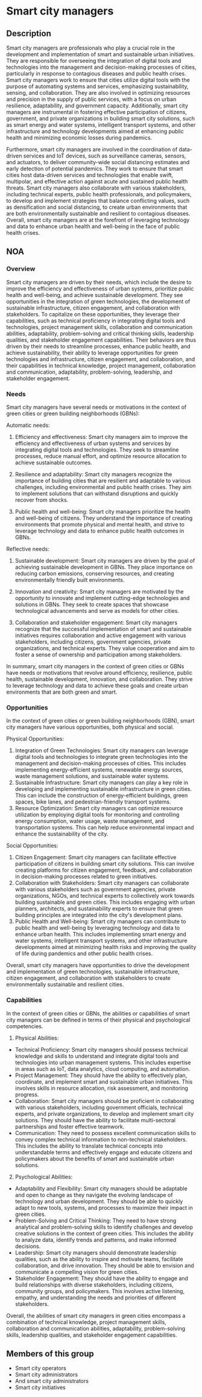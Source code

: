 # Smart city managers

## Description

Smart city managers are professionals who play a crucial role in the development and implementation of smart and sustainable urban initiatives. They are responsible for overseeing the integration of digital tools and technologies into the management and decision-making processes of cities, particularly in response to contagious diseases and public health crises. Smart city managers work to ensure that cities utilize digital tools with the purpose of automating systems and services, emphasizing sustainability, sensing, and collaboration. They are also involved in optimizing resources and precision in the supply of public services, with a focus on urban resilience, adaptability, and government capacity. Additionally, smart city managers are instrumental in fostering effective participation of citizens, government, and private organizations in building smart city solutions, such as smart energy and water systems, intelligent transport systems, and other infrastructure and technology developments aimed at enhancing public health and minimizing economic losses during pandemics.

Furthermore, smart city managers are involved in the coordination of data-driven services and IoT devices, such as surveillance cameras, sensors, and actuators, to deliver community-wide social distancing estimates and early detection of potential pandemics. They work to ensure that smart cities host data-driven services and technologies that enable swift, multipolar, and effective action against acute and sustained public health threats. Smart city managers also collaborate with various stakeholders, including technical experts, public health professionals, and policymakers, to develop and implement strategies that balance conflicting values, such as densification and social distancing, to create urban environments that are both environmentally sustainable and resilient to contagious diseases. Overall, smart city managers are at the forefront of leveraging technology and data to enhance urban health and well-being in the face of public health crises.

## NOA

### Overview

Smart city managers are driven by their needs, which include the desire to improve the efficiency and effectiveness of urban systems, prioritize public health and well-being, and achieve sustainable development. They see opportunities in the integration of green technologies, the development of sustainable infrastructure, citizen engagement, and collaboration with stakeholders. To capitalize on these opportunities, they leverage their capabilities, such as technical proficiency in integrating digital tools and technologies, project management skills, collaboration and communication abilities, adaptability, problem-solving and critical thinking skills, leadership qualities, and stakeholder engagement capabilities. Their behaviors are thus driven by their needs to streamline processes, enhance public health, and achieve sustainability, their ability to leverage opportunities for green technologies and infrastructure, citizen engagement, and collaboration, and their capabilities in technical knowledge, project management, collaboration and communication, adaptability, problem-solving, leadership, and stakeholder engagement.

### Needs

Smart city managers have several needs or motivations in the context of green cities or green building neighborhoods (GBNs):

Automatic needs:
1. Efficiency and effectiveness: Smart city managers aim to improve the efficiency and effectiveness of urban systems and services by integrating digital tools and technologies. They seek to streamline processes, reduce manual effort, and optimize resource allocation to achieve sustainable outcomes.

2. Resilience and adaptability: Smart city managers recognize the importance of building cities that are resilient and adaptable to various challenges, including environmental and public health crises. They aim to implement solutions that can withstand disruptions and quickly recover from shocks.

3. Public health and well-being: Smart city managers prioritize the health and well-being of citizens. They understand the importance of creating environments that promote physical and mental health, and strive to leverage technology and data to enhance public health outcomes in GBNs.

Reflective needs:
1. Sustainable development: Smart city managers are driven by the goal of achieving sustainable development in GBNs. They place importance on reducing carbon emissions, conserving resources, and creating environmentally friendly built environments.

2. Innovation and creativity: Smart city managers are motivated by the opportunity to innovate and implement cutting-edge technologies and solutions in GBNs. They seek to create spaces that showcase technological advancements and serve as models for other cities.

3. Collaboration and stakeholder engagement: Smart city managers recognize that the successful implementation of smart and sustainable initiatives requires collaboration and active engagement with various stakeholders, including citizens, government agencies, private organizations, and technical experts. They value cooperation and aim to foster a sense of ownership and participation among stakeholders.

In summary, smart city managers in the context of green cities or GBNs have needs or motivations that revolve around efficiency, resilience, public health, sustainable development, innovation, and collaboration. They strive to leverage technology and data to achieve these goals and create urban environments that are both green and smart.

### Opportunities

In the context of green cities or green building neighborhoods (GBN), smart city managers have various opportunities, both physical and social. 

Physical Opportunities:
1. Integration of Green Technologies: Smart city managers can leverage digital tools and technologies to integrate green technologies into the management and decision-making processes of cities. This includes implementing energy-efficient systems, renewable energy sources, waste management solutions, and sustainable water systems.
2. Sustainable Infrastructure: Smart city managers can play a key role in developing and implementing sustainable infrastructure in green cities. This can include the construction of energy-efficient buildings, green spaces, bike lanes, and pedestrian-friendly transport systems.
3. Resource Optimization: Smart city managers can optimize resource utilization by employing digital tools for monitoring and controlling energy consumption, water usage, waste management, and transportation systems. This can help reduce environmental impact and enhance the sustainability of the city.

Social Opportunities:
1. Citizen Engagement: Smart city managers can facilitate effective participation of citizens in building smart city solutions. This can involve creating platforms for citizen engagement, feedback, and collaboration in decision-making processes related to green initiatives.
2. Collaboration with Stakeholders: Smart city managers can collaborate with various stakeholders such as government agencies, private organizations, NGOs, and technical experts to collectively work towards building sustainable and green cities. This includes engaging with urban planners, architects, and sustainability experts to ensure that green building principles are integrated into the city's development plans.
3. Public Health and Well-being: Smart city managers can contribute to public health and well-being by leveraging technology and data to enhance urban health. This includes implementing smart energy and water systems, intelligent transport systems, and other infrastructure developments aimed at minimizing health risks and improving the quality of life during pandemics and other public health crises.

Overall, smart city managers have opportunities to drive the development and implementation of green technologies, sustainable infrastructure, citizen engagement, and collaboration with stakeholders to create environmentally sustainable and resilient cities.

### Capabilities

In the context of green cities or GBNs, the abilities or capabilities of smart city managers can be defined in terms of their physical and psychological competencies. 

1. Physical Abilities:
- Technical Proficiency: Smart city managers should possess technical knowledge and skills to understand and integrate digital tools and technologies into urban management systems. This includes expertise in areas such as IoT, data analytics, cloud computing, and automation.
- Project Management: They should have the ability to effectively plan, coordinate, and implement smart and sustainable urban initiatives. This involves skills in resource allocation, risk assessment, and monitoring progress.
- Collaboration: Smart city managers should be proficient in collaborating with various stakeholders, including government officials, technical experts, and private organizations, to develop and implement smart city solutions. They should have the ability to facilitate multi-sectoral partnerships and foster effective teamwork.
- Communication: They need to possess excellent communication skills to convey complex technical information to non-technical stakeholders. This includes the ability to translate technical concepts into understandable terms and effectively engage and educate citizens and policymakers about the benefits of smart and sustainable urban solutions.

2. Psychological Abilities:
- Adaptability and Flexibility: Smart city managers should be adaptable and open to change as they navigate the evolving landscape of technology and urban development. They should be able to quickly adapt to new tools, systems, and processes to maximize their impact in green cities.
- Problem-Solving and Critical Thinking: They need to have strong analytical and problem-solving skills to identify challenges and develop creative solutions in the context of green cities. This includes the ability to analyze data, identify trends and patterns, and make informed decisions.
- Leadership: Smart city managers should demonstrate leadership qualities, such as the ability to inspire and motivate teams, facilitate collaboration, and drive innovation. They should be able to envision and communicate a compelling vision for green cities.
- Stakeholder Engagement: They should have the ability to engage and build relationships with diverse stakeholders, including citizens, community groups, and policymakers. This involves active listening, empathy, and understanding the needs and priorities of different stakeholders.

Overall, the abilities of smart city managers in green cities encompass a combination of technical knowledge, project management skills, collaboration and communication abilities, adaptability, problem-solving skills, leadership qualities, and stakeholder engagement capabilities.

## Members of this group

* Smart city operators
* Smart city administrators
* And smart city administrators
* Smart city initiatives